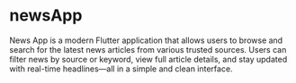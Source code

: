 # newsApp
News App is a modern Flutter application that allows users to browse and search for the latest news articles from various trusted sources. Users can filter news by source or keyword, view full article details, and stay updated with real-time headlines—all in a simple and clean interface.
